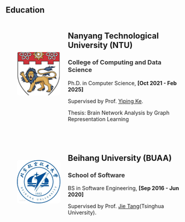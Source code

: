 <h1 id="education"></h1>

<h2 style="margin: 60px 0px -15px;">
Education
</h2>

<style>
    .image-text-container {
        display: flex;
        align-items: center;
        justify-content: flex-start;
        margin: 20px;
        padding: 10px;
        border: 0px solid #ccc;
        border-radius: 5px;
        flex-grow: 1;
    }
    .image-text-container img {
        width: 115px;
        height: 115px;
        object-fit: cover;
        margin-right: 20px;
        border-radius: 5px;
    }
    .image-text-container .text {
        flex: 1;
    }
</style>

<div class="image-text-container">
    <img src="./assets/img/ntu.jpg" alt="Image">
    <div class="text">
        <h2> Nanyang Technological University (NTU)</h2>
        <h3><span style="color: #333333;">
        College of Computing and Data Science
        </span></h3>
        <p>
        Ph.D. in Computer Science, <strong> [Oct 2021 - Feb 2025] </strong>
        </p>
        <p>
        Supervised by Prof. <a href="https://keyiping.wixsite.com/index">Yiping Ke</a>.
        </p>
        <p>
        Thesis: Brain Network Analysis by Graph Representation Learning
        </p>
    </div>
</div>
<div class="image-text-container">
    <img src="./assets/img/Beihang.jpg" alt="Image">
    <div class="text">
        <h2>Beihang University (BUAA)</h2>
        <h3><span style="color: #333333;">
        School of Software
        </span></h3>
        <p>
        BS in Software Engineering, <strong> [Sep 2016 - Jun 2020] </strong>
        </p>
        <p>
        Supervised by Prof. <a href="http://keg.cs.tsinghua.edu.cn/jietang/">Jie Tang</a>(Tsinghua University).
        </p>
    </div>
</div>


